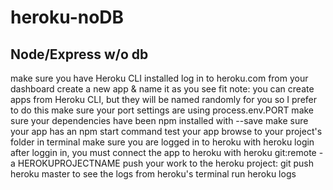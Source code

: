 # heroku-noDB

## Node/Express w/o db

make sure you have Heroku CLI installed
log in to heroku.com
from your dashboard create a new app & name it as you see fit
note: you can create apps from Heroku CLI, but they will be named randomly for you so I prefer to do this
make sure your port settings are using process.env.PORT
make sure your dependencies have been npm installed with --save make sure your app has an npm start command
test your app
browse to your project's folder in terminal
make sure you are logged in to heroku with heroku login
after loggin in, you must connect the app to heroku with heroku git:remote -a HEROKUPROJECTNAME
push your work to the heroku project: git push heroku master
to see the logs from heroku's terminal run heroku logs
